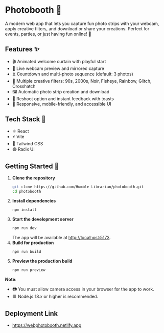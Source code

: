 # Photobooth 📸

A modern web app that lets you capture fun photo strips with your webcam, apply creative filters, and download or share your creations. Perfect for events, parties, or just having fun online! 🎉

## Features ✨
- 🎬 Animated welcome curtain with playful start
- 🎥 Live webcam preview and mirrored capture
- ⏳ Countdown and multi-photo sequence (default: 3 photos)
- 🎨 Multiple creative filters: 90s, 2000s, Noir, Fisheye, Rainbow, Glitch, Crosshatch
- 🖼️ Automatic photo strip creation and download
- 🔄 Reshoot option and instant feedback with toasts
- 📱 Responsive, mobile-friendly, and accessible UI

## Tech Stack 🧩
- ⚛️ React
- ⚡ Vite
- 🌈 Tailwind CSS
- 🟣 Radix UI

## Getting Started 🚀

1. **Clone the repository**
   ```bash
   git clone https://github.com/Humble-Librarian/photobooth.git
   cd photobooth
   ```
2. **Install dependencies**
   ```bash
   npm install
   ```
3. **Start the development server**
   ```bash
   npm run dev
   ```
   The app will be available at [http://localhost:5173](http://localhost:5173).
4. **Build for production**
   ```bash
   npm run build
   ```
5. **Preview the production build**
   ```bash
   npm run preview
   ```

**Note:**
- 📷 You must allow camera access in your browser for the app to work.
- 🟩 Node.js 18.x or higher is recommended.

## Deployment Link
- https://webphotobooth.netlify.app
